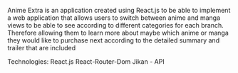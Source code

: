 Anime Extra is an application created using React.js to be able to implement a web application that allows users to switch between anime and manga views to be able to see according to different categories for each branch. Therefore allowing them to learn more about maybe which anime or manga they would like to purchase next according to the detailed summary and trailer that are included

Technologies:
React.js
React-Router-Dom
Jikan - API
